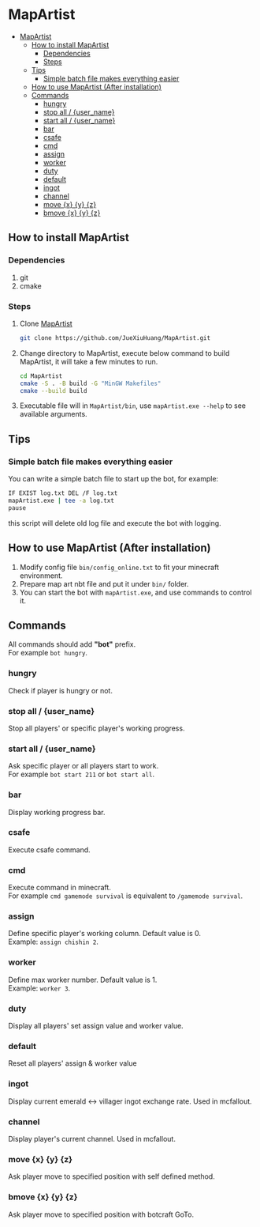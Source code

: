 # MapArtist

- [MapArtist](#mapartist)
  - [How to install MapArtist](#how-to-install-mapartist)
    - [Dependencies](#dependencies)
    - [Steps](#steps)
  - [Tips](#tips)
    - [Simple batch file makes everything easier](#simple-batch-file-makes-everything-easier)
  - [How to use MapArtist (After installation)](#how-to-use-mapartist-after-installation)
  - [Commands](#commands)
    - [hungry](#hungry)
    - [stop all / {user\_name}](#stop-all--user_name)
    - [start all / {user\_name}](#start-all--user_name)
    - [bar](#bar)
    - [csafe](#csafe)
    - [cmd](#cmd)
    - [assign](#assign)
    - [worker](#worker)
    - [duty](#duty)
    - [default](#default)
    - [ingot](#ingot)
    - [channel](#channel)
    - [move {x} {y} {z}](#move-x-y-z)
    - [bmove {x} {y} {z}](#bmove-x-y-z)

## How to install MapArtist

### Dependencies

1. git
2. cmake

### Steps

1. Clone [MapArtist](https://github.com/JueXiuHuang/MapArtist.git)
  
    ```bash
    git clone https://github.com/JueXiuHuang/MapArtist.git
    ```

2. Change directory to MapArtist, execute below command to build MapArtist, it will take a few minutes to run.

    ```bash
    cd MapArtist
    cmake -S . -B build -G "MinGW Makefiles"
    cmake --build build
    ```

3. Executable file will in `MapArtist/bin`, use `mapArtist.exe --help` to see available arguments.

## Tips

### Simple batch file makes everything easier

You can write a simple batch file to start up the bot, for example:

```bash
IF EXIST log.txt DEL /F log.txt
mapArtist.exe | tee -a log.txt
pause
```

this script will delete old log file and execute the bot with logging.

## How to use MapArtist (After installation)
1. Modify config file `bin/config_online.txt` to fit your minecraft environment.
2. Prepare map art nbt file and put it under `bin/` folder.
3. You can start the bot with `mapArtist.exe`, and use commands to control it.

## Commands

All commands should add **"bot"** prefix.  
For example `bot hungry`.

### hungry

Check if player is hungry or not.

### stop all / {user_name}

Stop all players' or specific player's working progress.

### start all / {user_name}

Ask specific player or all players start to work.  
For example `bot start 211` or `bot start all`.

### bar

Display working progress bar.

### csafe

Execute csafe command.

### cmd

Execute command in minecraft.  
For example `cmd gamemode survival` is equivalent to `/gamemode survival`.

### assign

Define specific player's working column. Default value is 0.  
Example: `assign chishin 2`.

### worker

Define max worker number. Default value is 1.  
Example: `worker 3`.

### duty

Display all players' set assign value and worker value.

### default

Reset all players' assign & worker value

### ingot

Display current emerald <-> villager ingot exchange rate. Used in mcfallout.

### channel

Display player's current channel. Used in mcfallout.

### move {x} {y} {z}

Ask player move to specified position with self defined method.

### bmove {x} {y} {z}

Ask player move to specified position with botcraft GoTo.
